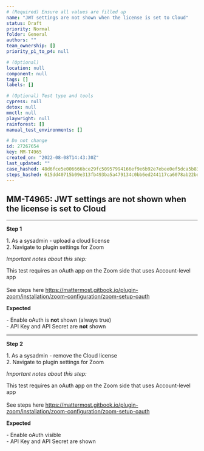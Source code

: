 ```yaml
---
# (Required) Ensure all values are filled up
name: "JWT settings are not shown when the license is set to Cloud"
status: Draft
priority: Normal
folder: General
authors: ""
team_ownership: []
priority_p1_to_p4: null

# (Optional)
location: null
component: null
tags: []
labels: []

# (Optional) Test type and tools
cypress: null
detox: null
mmctl: null
playwright: null
rainforest: []
manual_test_environments: []

# Do not change
id: 27267654
key: MM-T4965
created_on: "2022-08-08T14:43:30Z"
last_updated: ""
case_hashed: 48d6fce5e006666bce29fc50957994166ef9e6b92e7ebee0ef5dca5b83aead80397e9df5f50f6476be69aba83d0b59f7
steps_hashed: 615dd40715b09e313fb493ba5a479134c0bb6ed244117ca6078ab22bd4fd6618495af8945000c95c91c2567900d88024
---
```


<!-- (Auto-generated) Based on frontmatter's "key" and "name" -->

## MM-T4965: JWT settings are not shown when the license is set to Cloud

---

**Step 1**

1\. As a sysadmin - upload a cloud license\
2\. Navigate to plugin settings for Zoom

_Important notes about this step:_

This test requires an oAuth app on the Zoom side that uses Account-level app\
\
See steps here <https://mattermost.gitbook.io/plugin-zoom/installation/zoom-configuration/zoom-setup-oauth>

**Expected**

\- Enable oAuth is **not** shown (always true)\
\- API Key and API Secret are **not** shown

---

**Step 2**

1\. As a sysadmin - remove the Cloud license\
2\. Navigate to plugin settings for Zoom

_Important notes about this step:_

This test requires an oAuth app on the Zoom side that uses Account-level app\
\
See steps here <https://mattermost.gitbook.io/plugin-zoom/installation/zoom-configuration/zoom-setup-oauth>

**Expected**

\- Enable oAuth visible\
\- API Key and API Secret are shown
